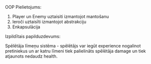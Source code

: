 OOP Pielietojums:

1. Player un Enemy uztaisiti izmantojot mantošanu
2. Ieroči uztaisīti izmantojot abstrakciju
3. Enkapsulācija

Izpildītais papilduzdevums:

Spēlētāja līmeņu sistēma - spēlētājs var iegūt experience nogalinot pretiniekus un ar katru līmeni tiek palielināts spēlētāja damage un tiek atjaunots nedaudz health.
